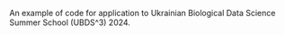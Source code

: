An example of code for application to Ukrainian Biological Data Science Summer School (UBDS^3) 2024.
